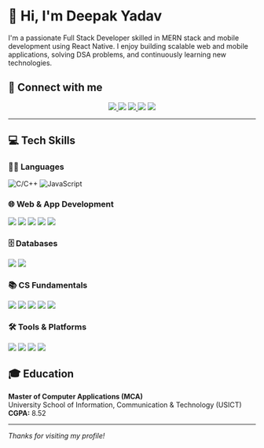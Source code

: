 # 👋 Hi, I'm Deepak Yadav

I'm a passionate Full Stack Developer skilled in MERN stack and mobile development using React Native. I enjoy building scalable web and mobile applications, solving DSA problems, and continuously learning new technologies.

## 🔗 Connect with me
<p align="center">
  <a href="https://www.linkedin.com/in/deepakyadav24/">
    <img src="https://img.shields.io/badge/LinkedIn-0077B5?style=for-the-badge&logo=linkedin&logoColor=white" />
  </a>
  <img src="https://img.shields.io/badge/-%20-ffffff00?style=for-the-badge&label=" />
  <a href="https://leetcode.com/deepakyadav21/">
    <img src="https://img.shields.io/badge/LeetCode-FFA116?style=for-the-badge&logo=leetcode&logoColor=white" />
  </a>
  <img src="https://img.shields.io/badge/-%20-ffffff00?style=for-the-badge&label=" />
  <a href="https://deepakyadav.vercel.app/">
    <img src="https://img.shields.io/badge/Portfolio-000000?style=for-the-badge&logo=vercel&logoColor=white" />
  </a>
</p>




---

## 💻 Tech Skills


  <!-- Languages -->
  ### 👨‍💻 Languages
  <p align="left"  >
    <img src="https://img.shields.io/badge/C/C++-00599C?style=for-the-badge&logo=c&logoColor=white" alt="C/C++"/>
    <img src="https://img.shields.io/badge/JavaScript-F7DF1E?style=for-the-badge&logo=javascript&logoColor=black" alt="JavaScript"/>
  </p> 

### 🌐 Web & App Development 
<p align="left">
  <img src="https://img.shields.io/badge/React_Native-20232A?style=for-the-badge&logo=react&logoColor=61DAFB"/>
  <img src="https://img.shields.io/badge/React-61DAFB?style=for-the-badge&logo=react&logoColor=black"/>
  <img src="https://img.shields.io/badge/Redux-764ABC?style=for-the-badge&logo=redux&logoColor=white"/>
  <img src="https://img.shields.io/badge/Node.js-339933?style=for-the-badge&logo=node.js&logoColor=white"/>
  <img src="https://img.shields.io/badge/Express.js-000000?style=for-the-badge&logo=express&logoColor=white"/>
</p>

### 🗄️ Databases
<p align="left">
  <img src="https://img.shields.io/badge/MongoDB-4EA94B?style=for-the-badge&logo=mongodb&logoColor=white"/>
  <img src="https://img.shields.io/badge/SQL-4479A1?style=for-the-badge&logo=postgresql&logoColor=white"/>
</p>

### 📚 CS Fundamentals 
<p align="left">
  <img src="https://img.shields.io/badge/DSA-1E90FF?style=for-the-badge"/>
  <img src="https://img.shields.io/badge/OOPs-8A2BE2?style=for-the-badge"/>
  <img src="https://img.shields.io/badge/DBMS-FFA500?style=for-the-badge"/>
  <img src="https://img.shields.io/badge/OS-20B2AA?style=for-the-badge"/>
  <img src="https://img.shields.io/badge/Computer%20Networks-FF4500?style=for-the-badge"/>
</p>

### 🛠️ Tools & Platforms
<p align="left">
  <img src="https://img.shields.io/badge/VS%20Code-007ACC?style=for-the-badge&logo=visual-studio-code&logoColor=white"/>
  <img src="https://img.shields.io/badge/Git-F05032?style=for-the-badge&logo=git&logoColor=white"/>
  <img src="https://img.shields.io/badge/GitHub-181717?style=for-the-badge&logo=github&logoColor=white"/>
  <img src="https://img.shields.io/badge/Postman-FF6C37?style=for-the-badge&logo=postman&logoColor=white"/>
</p>



## 🎓 Education

**Master of Computer Applications (MCA)**  
University School of Information, Communication & Technology (USICT)  
**CGPA:** 8.52

---

_Thanks for visiting my profile!_
